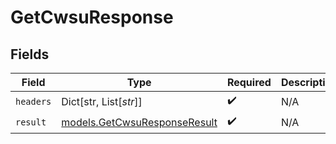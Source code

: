 # GetCwsuResponse


## Fields

| Field                                                              | Type                                                               | Required                                                           | Description                                                        |
| ------------------------------------------------------------------ | ------------------------------------------------------------------ | ------------------------------------------------------------------ | ------------------------------------------------------------------ |
| `headers`                                                          | Dict[str, List[*str*]]                                             | :heavy_check_mark:                                                 | N/A                                                                |
| `result`                                                           | [models.GetCwsuResponseResult](../models/getcwsuresponseresult.md) | :heavy_check_mark:                                                 | N/A                                                                |